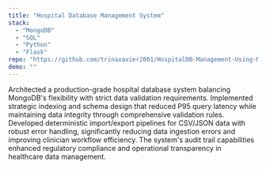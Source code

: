 ```yaml
---
title: "Hospital Database Management System"
stack:
  - "MongoDB"
  - "SQL"
  - "Python"
  - "Flask"
repo: "https://github.com/trinaxavier2001/HospitalDB-Management-Using-MSSQL"
demo: ""
---
```


Architected a production-grade hospital database system balancing MongoDB's flexibility with strict data validation requirements. Implemented strategic indexing and schema design that reduced P95 query latency while maintaining data integrity through comprehensive validation rules. Developed deterministic import/export pipelines for CSV/JSON data with robust error handling, significantly reducing data ingestion errors and improving clinician workflow efficiency. The system's audit trail capabilities enhanced regulatory compliance and operational transparency in healthcare data management.
